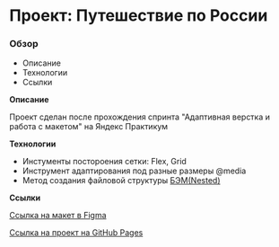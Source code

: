 # Проект: Путешествие по России

### Обзор
* Описание
* Технологии
* Ссылки

**Описание**

Проект сделан после прохождения спринта "Адаптивная верстка и работа с макетом" на Яндекс Практикум

**Технологии**

* Инстументы постороения сетки: Flex, Grid
* Инструмент адаптирования под разные размеры @media
* Метод создания файловой структуры [БЭМ(Nested)](https://ru.bem.info/methodology/filestructure/#nested)

**Ссылки**

[Ссылка на макет в Figma](https://www.figma.com/file/5S2WSbEFL6awjVWJ0NWL8Q/Sprint-3_-Russia-_-desktop-mobile?node-id=28503%3A0)

[Ссылка на проект на GitHub Pages](https://sega16.github.io/)

